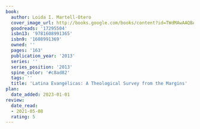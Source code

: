 ```yaml
---
book:
  author: Loida I. Martell-Otero
  cover_image_url: http://books.google.com/books/content?id=TWdMAwAAQBAJ&printsec=frontcover&img=1&zoom=1&edge=curl&source=gbs_api
  goodreads: '17295504'
  isbn13: '9781608991365'
  isbn9: '1608991369'
  owned: ''
  pages: '163'
  publication_year: '2013'
  series: ''
  series_position: '2013'
  spine_color: '#c8ad82'
  tags: ''
  title: 'Latina Evangélicas: A Theological Survey from the Margins'
plan:
  date_added: 2023-01-01
review:
  date_read:
  - 2021-05-08
  rating: 5
---
```


